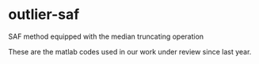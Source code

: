 # outlier-saf
SAF method equipped with the median truncating operation

These are the matlab codes used in our work under review since last year. 

